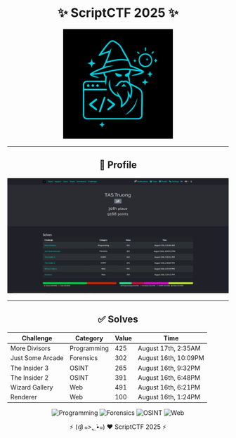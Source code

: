 <h1 align="center">✨ ScriptCTF 2025 ✨</h1>

<p align="center">
  <img src="https://github.com/QuangTruongTlu/WriteUp/blob/main/ScriptCTF-2025/ImageSource/final_logo.png?raw=true" 
       alt="ScriptCTF Logo" width="250"/>
</p>

---

<h2 align="center">👤 Profile</h2>

<p align="center">
  <img src="https://github.com/QuangTruongTlu/WriteUp/blob/main/ScriptCTF-2025/ImageSource/Profile.png?raw=true" 
       alt="Profile" />
</p>

---


<h2 align="center">✅ Solves</h2>

<div align="center">

| Challenge         | Category     | Value | Time                |
|-------------------|-------------|-------|---------------------|
| More Divisors     | Programming | 425   | August 17th, 2:35AM |
| Just Some Arcade  | Forensics   | 302   | August 16th, 10:09PM|
| The Insider 3     | OSINT       | 265   | August 16th, 9:32PM |
| The Insider 2     | OSINT       | 391   | August 16th, 6:48PM |
| Wizard Gallery    | Web         | 491   | August 16th, 6:21PM |
| Renderer          | Web         | 100   | August 16th, 1:24PM |

![Programming](https://img.shields.io/badge/Programming-20%25-4caf50)
![Forensics](https://img.shields.io/badge/Forensics-20%25-2196f3)
![OSINT](https://img.shields.io/badge/OSINT-30%25-ff9800)
![Web](https://img.shields.io/badge/Web-30%25-9c27b0)

</div>



<p align="center">⚡ (ദ്ദി ๑>؂•̀๑) ❤️ ScriptCTF 2025 ⚡</p>

